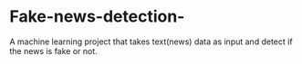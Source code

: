 # Fake-news-detection-
A machine learning project that takes text(news) data as input and detect if the news is fake or not.
